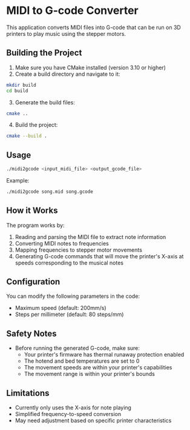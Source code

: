 # MIDI to G-code Converter

This application converts MIDI files into G-code that can be run on 3D printers to play music using the stepper motors.

## Building the Project

1. Make sure you have CMake installed (version 3.10 or higher)
2. Create a build directory and navigate to it:
```bash
mkdir build
cd build
```
3. Generate the build files:
```bash
cmake ..
```
4. Build the project:
```bash
cmake --build .
```

## Usage

```bash
./midi2gcode <input_midi_file> <output_gcode_file>
```

Example:
```bash
./midi2gcode song.mid song.gcode
```

## How it Works

The program works by:
1. Reading and parsing the MIDI file to extract note information
2. Converting MIDI notes to frequencies
3. Mapping frequencies to stepper motor movements
4. Generating G-code commands that will move the printer's X-axis at speeds corresponding to the musical notes

## Configuration

You can modify the following parameters in the code:
- Maximum speed (default: 200mm/s)
- Steps per millimeter (default: 80 steps/mm)

## Safety Notes

- Before running the generated G-code, make sure:
  - Your printer's firmware has thermal runaway protection enabled
  - The hotend and bed temperatures are set to 0
  - The movement speeds are within your printer's capabilities
  - The movement range is within your printer's bounds

## Limitations

- Currently only uses the X-axis for note playing
- Simplified frequency-to-speed conversion
- May need adjustment based on specific printer characteristics

